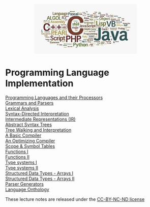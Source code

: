 
<center>
<img src="image.jpeg">
</center>

# Programming Language Implementation

<a href="notes/csc402-ln001.pdf">Programming Languages and their Processors</a><br>
<a href="notes/csc402-ln002.pdf">Grammars and Parsers</a><br>
<a href="notes/csc402-ln004.pdf">Lexical Analysis</a><br>
<a href="notes/csc402-ln004a.pdf">Syntax-Directed Interpretation</a><br>
<a href="notes/csc402-ln005.pdf">Intermediate Representations (IR)</a><br>
<a href="notes/csc402-ln006.pdf">Abstract Syntax Trees</a><br>
<a href="notes/csc402-ln006a.pdf">Tree Walking and Interpretation</a><br>
<a href="notes/csc402-ln007.pdf">A Basic Compiler</a><br>
<a href="notes/csc402-ln008.pdf">An Optimizing Compiler</a><br>
<a href="notes/csc402-ln010.pdf">Scope & Symbol Tables</a><br>
<a href="notes/csc402-ln012.pdf">Functions I</a><br>
<a href="notes/csc402-ln013.pdf">Functions II</a><br>
<a href="notes/csc402-ln017.pdf">Type systems I</a><br>
<a href="notes/csc402-ln018.pdf">Type systems II</a><br>
<a href="notes/csc402-ln019.pdf">Structured Data Types - Arrays I</a><br>
<a href="notes/csc402-ln020.pdf">Structured Data Types - Arrays II</a><br>
<a href="notes/csc402-ln021.pdf">Parser Generators</a><br>
<a href="notes/csc402-ln022.pdf">Language Onthology</a><br>

These lecture notes are released under the [CC-BY-NC-ND license](https://creativecommons.org/licenses/by-nc-nd/3.0/us/legalcode)
